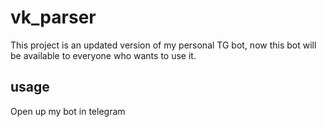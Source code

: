 # vk_parser

This project is an updated version of my personal TG bot, now this bot will be available to everyone who wants to use it.

## usage

Open up my bot in telegram 

